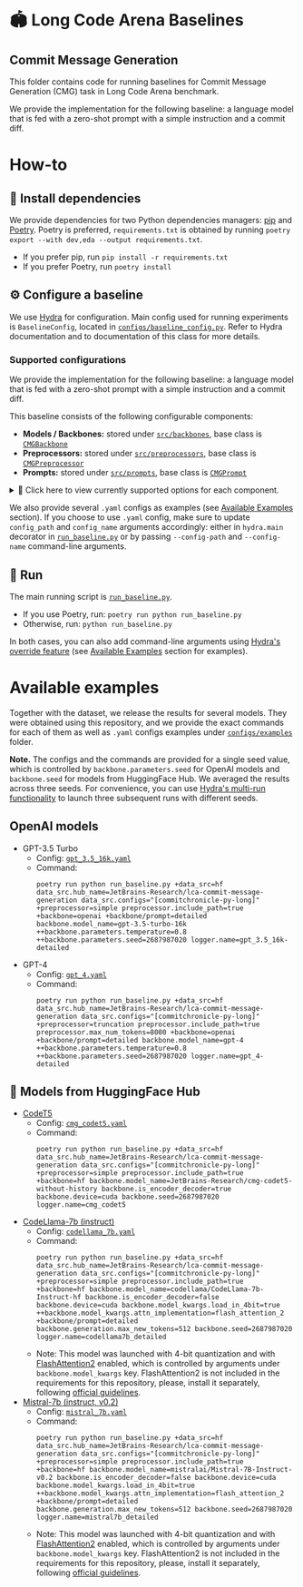 # 🏟️ Long Code Arena Baselines
## Commit Message Generation

This folder contains code for running baselines for Commit Message Generation (CMG) task in Long Code Arena benchmark.

We provide the implementation for the following baseline: a language model that is fed with a zero-shot prompt with a simple instruction and a commit diff.

# How-to

## 💾 Install dependencies

We provide dependencies for two Python dependencies managers: [pip](https://pip.pypa.io/en/stable/) and [Poetry](https://python-poetry.org/docs/). Poetry is preferred, `requirements.txt` is obtained by running `poetry export --with dev,eda --output requirements.txt`.

* If you prefer pip, run `pip install -r requirements.txt`
* If you prefer Poetry, run `poetry install`

## ⚙️ Configure a baseline

We use [Hydra](https://hydra.cc/docs/intro/) for configuration. Main config used for running experiments is `BaselineConfig`, located in [`configs/baseline_config.py`](configs/baseline_config.py). 
Refer to Hydra documentation and to documentation of this class for more details.

### Supported configurations

We provide the implementation for the following baseline: a language model that is fed with a zero-shot prompt with a simple instruction and a commit diff.

This baseline consists of the following configurable components:
* **Models / Backbones:** stored under [`src/backbones`](src/backbones), base class is [`CMGBackbone`](src/backbones/base_backbone.py)
* **Preprocessors:** stored under [`src/preprocessors`](src/preprocessors), base class is [`CMGPreprocessor`](src/preprocessors/base_preprocessor.py)
* **Prompts:** stored under [`src/prompts`](src/prompts), base class is [`CMGPrompt`](src/prompts/base_prompt.py)

<details>
<summary>💛 Click here to view currently supported options for each component.</summary>

* **Models / Backbones:**
  * Models from OpenAI API: implemented as [`OpenAIBackbone`](src/backbones/openai_backbone.py) class
  * Models from 🤗 HuggingFace Hub: implemented as [`HuggingFaceBackbone`](src/backbones/hf_backbone.py) class
* **Preprocessors:**
  * Simple preprocessing: implemented as [`SimpleCMGPreprocessor`](src/preprocessors/simple_diff_preprocessor.py) class
  * Simple preprocessing + truncation: implemented as [`TruncationCMGPreprocessor`](src/preprocessors/truncation_diff_preprocessor.py) class
* **Prompts:** 
  * Plain zero-shot prompt: implemented as [`SimpleCMGPrompt`](src/prompts/prompts.py) class
  * Detailed zero-shot prompt: implemented as [`DetailedCMGPrompt`](src/prompts/prompts.py) class
</details>

We also provide several `.yaml` configs as examples (see [Available Examples](#available-examples) section).
If you choose to use `.yaml` config, make sure to update `config_path` and `config_name` arguments accordingly: 
either in `hydra.main` decorator in [`run_baseline.py`](run_baseline.py) or by passing `--config-path` and `--config-name` command-line arguments.

## 🚀 Run

The main running script is [`run_baseline.py`](run_baseline.py).

* If you use Poetry, run: `poetry run python run_baseline.py`
* Otherwise, run: `python run_baseline.py`

In both cases, you can also add command-line arguments using [Hydra's override feature](https://hydra.cc/docs/advanced/override_grammar/basic/) (see [Available Examples](#available-examples) section for examples).

# Available examples

Together with the dataset, we release the results for several models.
They were obtained using this repository, 
and we provide the exact commands for each of them as well as `.yaml` configs examples under [`configs/examples`](configs/examples) folder.

**Note.** The configs and the commands are provided for a single seed value, which is controlled by `backbone.parameters.seed` for OpenAI models and `backbone.seed` for models from HuggingFace Hub. We averaged the results across three seeds. For convenience, you can use [Hydra's multi-run functionality](https://hydra.cc/docs/tutorials/basic/running_your_app/multi-run/) to launch three subsequent runs with different seeds. 

## OpenAI models

* GPT-3.5 Turbo
  * Config: [`gpt_3.5_16k.yaml`](configs/examples/gpt_3.5_16k.yaml)
  * Command:
    ```
    poetry run python run_baseline.py +data_src=hf data_src.hub_name=JetBrains-Research/lca-commit-message-generation data_src.configs="[commitchronicle-py-long]" +preprocessor=simple preprocessor.include_path=true +backbone=openai +backbone/prompt=detailed backbone.model_name=gpt-3.5-turbo-16k ++backbone.parameters.temperature=0.8 ++backbone.parameters.seed=2687987020 logger.name=gpt_3.5_16k-detailed
    ```
* GPT-4
  * Config: [`gpt_4.yaml`](configs/examples/gpt_4.yaml)
  * Command:
    ```
    poetry run python run_baseline.py +data_src=hf data_src.hub_name=JetBrains-Research/lca-commit-message-generation data_src.configs="[commitchronicle-py-long]" +preprocessor=truncation preprocessor.include_path=true preprocessor.max_num_tokens=8000 +backbone=openai +backbone/prompt=detailed backbone.model_name=gpt-4 ++backbone.parameters.temperature=0.8 ++backbone.parameters.seed=2687987020 logger.name=gpt_4-detailed
    ```
## 🤗 Models from HuggingFace Hub

* [CodeT5](https://huggingface.co/JetBrains-Research/cmg-codet5-without-history)
  * Config: [`cmg_codet5.yaml`](configs/examples/cmg_codet5.yaml)
  * Command:
    ```
    poetry run python run_baseline.py +data_src=hf data_src.hub_name=JetBrains-Research/lca-commit-message-generation data_src.configs="[commitchronicle-py-long]" +preprocessor=simple preprocessor.include_path=true +backbone=hf backbone.model_name=JetBrains-Research/cmg-codet5-without-history backbone.is_encoder_decoder=true backbone.device=cuda backbone.seed=2687987020 logger.name=cmg_codet5
    ```
* [CodeLlama-7b (instruct)](https://huggingface.co/codellama/CodeLlama-7b-Instruct-hf)
  * Config: [`codellama_7b.yaml`](configs/examples/codellama_7b.yaml)
  * Command:
    ```
    poetry run python run_baseline.py +data_src=hf data_src.hub_name=JetBrains-Research/lca-commit-message-generation data_src.configs="[commitchronicle-py-long]" +preprocessor=simple preprocessor.include_path=true +backbone=hf backbone.model_name=codellama/CodeLlama-7b-Instruct-hf backbone.is_encoder_decoder=false backbone.device=cuda backbone.model_kwargs.load_in_4bit=true ++backbone.model_kwargs.attn_implementation=flash_attention_2 +backbone/prompt=detailed backbone.generation.max_new_tokens=512 backbone.seed=2687987020 logger.name=codellama7b_detailed
    ```
  * Note: This model was launched with 4-bit quantization and with [FlashAttention2](https://github.com/Dao-AILab/flash-attention) enabled, which is controlled by arguments under `backbone.model_kwargs` key. FlashAttention2 is not included in the requirements for this repository, please, install it separately, following [official guidelines](https://github.com/Dao-AILab/flash-attention?tab=readme-ov-file#installation-and-features).
* [Mistral-7b (instruct, v0.2)](https://huggingface.co/mistralai/Mistral-7B-Instruct-v0.2)
  * Config: [`mistral_7b.yaml`](configs/examples/mistral_7b.yaml)
  * Command:
    ```
    poetry run python run_baseline.py +data_src=hf data_src.hub_name=JetBrains-Research/lca-commit-message-generation data_src.configs="[commitchronicle-py-long]" +preprocessor=simple preprocessor.include_path=true +backbone=hf backbone.model_name=mistralai/Mistral-7B-Instruct-v0.2 backbone.is_encoder_decoder=false backbone.device=cuda backbone.model_kwargs.load_in_4bit=true ++backbone.model_kwargs.attn_implementation=flash_attention_2 +backbone/prompt=detailed backbone.generation.max_new_tokens=512 backbone.seed=2687987020 logger.name=mistral7b_detailed
    ```
  * Note: This model was launched with 4-bit quantization and with [FlashAttention2](https://github.com/Dao-AILab/flash-attention) enabled, which is controlled by arguments under `backbone.model_kwargs` key. FlashAttention2 is not included in the requirements for this repository, please, install it separately, following [official guidelines](https://github.com/Dao-AILab/flash-attention?tab=readme-ov-file#installation-and-features).
